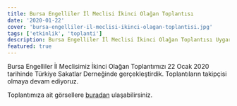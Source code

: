 ```yaml
---
title: Bursa Engelliler İl Meclisi İkinci Olağan Toplantısı
date: '2020-01-22'
cover: 'bursa-engelliler-il-meclisi-ikinci-olagan-toplantisi.jpg'
tags: ['etkinlik', 'toplanti']
description: Bursa Engelliler İl Meclisi İkinci Olağan Toplantısı Uygar Görme Engelliler Derneğinde gerçekleştirilmiştir.
featured: true
---
```


Bursa Engelliler İl Meclisimiz İkinci Olağan Toplantımızı 22 Ocak 2020 tarihinde Türkiye Sakatlar Derneğinde gerçekleştirdik. Toplantıların takipçisi olmaya devam ediyoruz.

Toplantımıza ait görsellere [buradan](https://photos.app.goo.gl/oQshWowm4jGPVkn59) ulaşabilirsiniz.

